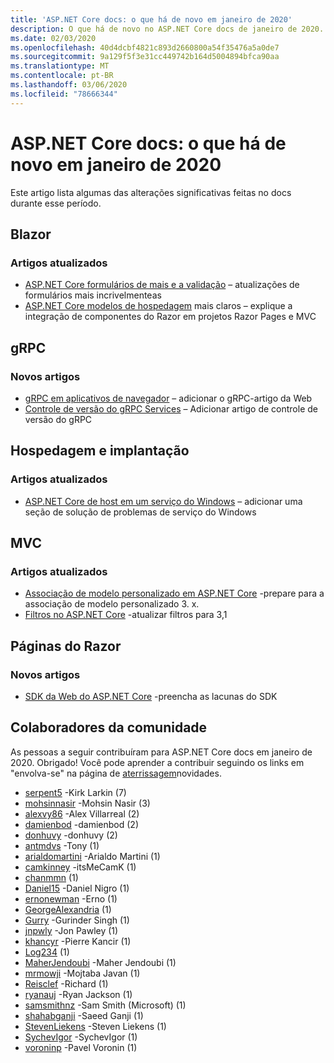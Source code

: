 ```yaml
---
title: 'ASP.NET Core docs: o que há de novo em janeiro de 2020'
description: O que há de novo no ASP.NET Core docs de janeiro de 2020.
ms.date: 02/03/2020
ms.openlocfilehash: 40d4dcbf4821c893d2660800a54f35476a5a0de7
ms.sourcegitcommit: 9a129f5f3e31cc449742b164d5004894bfca90aa
ms.translationtype: MT
ms.contentlocale: pt-BR
ms.lasthandoff: 03/06/2020
ms.locfileid: "78666344"
---
```

# <a name="aspnet-core-docs-whats-new-for-january-2020"></a>ASP.NET Core docs: o que há de novo em janeiro de 2020

Este artigo lista algumas das alterações significativas feitas no docs durante esse período.

## <a name="blazor"></a>Blazor

### <a name="updated-articles"></a>Artigos atualizados

- [ASP.NET Core formulários de mais e a validação](../blazor/forms-validation.md) – atualizações de formulários mais incrivelmenteas
- [ASP.NET Core modelos de hospedagem](../blazor/hosting-models.md) mais claros – explique a integração de componentes do Razor em projetos Razor Pages e MVC

## <a name="grpc"></a>gRPC

### <a name="new-articles"></a>Novos artigos

- [gRPC em aplicativos de navegador](../grpc/browser.md) – adicionar o gRPC-artigo da Web
- [Controle de versão do gRPC Services](../grpc/versioning.md) – Adicionar artigo de controle de versão do gRPC

## <a name="hosting-and-deployment"></a>Hospedagem e implantação

### <a name="updated-articles"></a>Artigos atualizados

- [ASP.NET Core de host em um serviço do Windows](../host-and-deploy/windows-service.md) – adicionar uma seção de solução de problemas de serviço do Windows

## <a name="mvc"></a>MVC

### <a name="updated-articles"></a>Artigos atualizados

- [Associação de modelo personalizado em ASP.NET Core](../mvc/advanced/custom-model-binding.md) -prepare para a associação de modelo personalizado 3. x.
- [Filtros no ASP.NET Core](../mvc/controllers/filters.md) -atualizar filtros para 3,1

## <a name="razor-pages"></a>Páginas do Razor

### <a name="new-articles"></a>Novos artigos

- [SDK da Web do ASP.NET Core](../razor-pages/web-sdk.md) -preencha as lacunas do SDK

## <a name="community-contributors"></a>Colaboradores da comunidade

As pessoas a seguir contribuíram para ASP.NET Core docs em janeiro de 2020. Obrigado! Você pode aprender a contribuir seguindo os links em "envolva-se" na página de [aterrissagem](index.yml)novidades.

- [serpent5](https://github.com/serpent5) -Kirk Larkin (7)
- [mohsinnasir](https://github.com/mohsinnasir) -Mohsin Nasir (3)
- [alexvy86](https://github.com/alexvy86) -Alex Villarreal (2)
- [damienbod](https://github.com/damienbod) -damienbod (2)
- [donhuvy](https://github.com/donhuvy) -donhuvy (2)
- [antmdvs](https://github.com/antmdvs) -Tony (1)
- [arialdomartini](https://github.com/arialdomartini) -Arialdo Martini (1)
- [camkinney](https://github.com/camkinney) -itsMeCamK (1)
- [chanmmn](https://github.com/chanmmn) (1)
- [Daniel15](https://github.com/Daniel15) -Daniel Nigro (1)
- [ernonewman](https://github.com/ernonewman) -Erno (1)
- [GeorgeAlexandria](https://github.com/GeorgeAlexandria) (1)
- [Gurry](https://github.com/gurry) -Gurinder Singh (1)
- [jnpwly](https://github.com/jnpwly) -Jon Pawley (1)
- [khancyr](https://github.com/khancyr) -Pierre Kancir (1)
- [Log234](https://github.com/Log234) (1)
- [MaherJendoubi](https://github.com/MaherJendoubi) -Maher Jendoubi (1)
- [mrmowji](https://github.com/mrmowji) -Mojtaba Javan (1)
- [Reisclef](https://github.com/Reisclef) -Richard (1)
- [ryanauj](https://github.com/ryanauj) -Ryan Jackson (1)
- [samsmithnz](https://github.com/samsmithnz) -Sam Smith (Microsoft) (1)
- [shahabganji](https://github.com/shahabganji) -Saeed Ganji (1)
- [StevenLiekens](https://github.com/StevenLiekens) -Steven Liekens (1)
- [SychevIgor](https://github.com/SychevIgor) -SychevIgor (1)
- [voroninp](https://github.com/voroninp) -Pavel Voronin (1)
